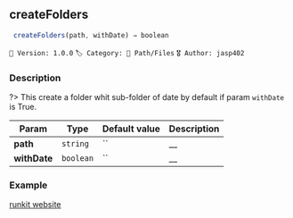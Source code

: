 ## createFolders 

```javascript
 createFolders(path, withDate) ⇒ boolean 
``` 


`📢 Version: 1.0.0`  `🏷️ Category: 📁 Path/Files` `🎖️ Author: jasp402` 

### Description 


?> This create a folder whit sub-folder of date by default if param `withDate` is True. 


| Param | Type | Default value | Description |
| --- | --- | --- | --- |
| **path** | `string` | `` | __ | 
| **withDate** | `boolean` | `` | __ | 



### Example 


[runkit website](@example ':include :type=iframe width=100% height=100%')


